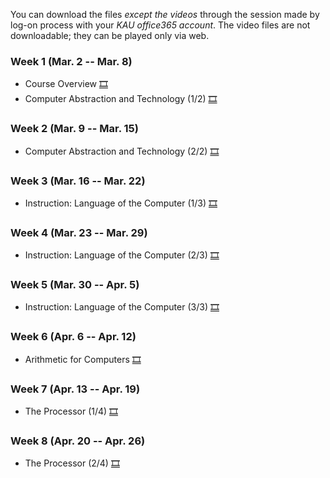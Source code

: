 You can download the files *except the videos* through the session made by log-on process with your *KAU office365 account*. The video files are not downloadable; they can be played only via web.

### Week 1 (Mar. 2 -- Mar. 8)
  * Course Overview [🎞](https://kau365-my.sharepoint.com/:p:/g/personal/taehwan_kim_kau_ac_kr/EU2mN84rzMhPmTg-Wgnmrk8BIciQsF9VvRGT1kT2CGHL5Q?e=KTepk1)
  * Computer Abstraction and Technology (1/2) [🎞](https://youtu.be/2HcNiVMZ3A4)

### Week 2 (Mar. 9 -- Mar. 15)
  * Computer Abstraction and Technology (2/2) [🎞](https://youtu.be/vZj9xQmDIFQ)

### Week 3 (Mar. 16 -- Mar. 22)
  * Instruction: Language of the Computer (1/3) [🎞](https://youtu.be/SirA9TWC1gE)
  
### Week 4 (Mar. 23 -- Mar. 29)
  * Instruction: Language of the Computer (2/3) [🎞](https://youtu.be/S1a5MBLIvOA)

### Week 5 (Mar. 30 -- Apr. 5)
  * Instruction: Language of the Computer (3/3) [🎞](https://youtu.be/iiDtoXwNiqM)

### Week 6 (Apr. 6 -- Apr. 12)
  * Arithmetic for Computers [🎞](https://youtu.be/IeNaW06Ge8E)

### Week 7 (Apr. 13 -- Apr. 19)
  * The Processor (1/4) [🎞](https://youtu.be/oxYuZWG2yPI)
  
### Week 8 (Apr. 20 -- Apr. 26)
  * The Processor (2/4) [🎞](https://youtu.be/k0hdG8NH-mk)

<!--
### Week 9 (Apr. 27 -- May 3)
  * Project Guideline [🎞]()

### Week 10 (May 4 -- May 10)
  * The Processor (3/4) [🎞](https://youtu.be/8XmsYLUphWE)

### Week 11 (May 11 -- May 17)
  * The Processor (4/4) [🎞](https://youtu.be/R5cmyExqqQI)

### Week 12 (May 18 -- May 24)
  * Large and Fast: Exploiting Memory Hierarchy (1/2) [🎞](https://youtu.be/umTj5HUzyZA)
  
### Week 13 (May 25 -- May 31)
  * Large and Fast: Exploiting Memory Hierarchy (2/2) [🎞](https://youtu.be/MPXve3tjKaY)
  
### Week 14 (Jun. 1 -- Jun. 7)
  * [Course Summary]()
  
### Week 15 (Complimentary) (Jun. 8 -- Jun. 14)
### Week 16 (Jun. 15 -- Jun. 21)
  * Final Exam
-->
